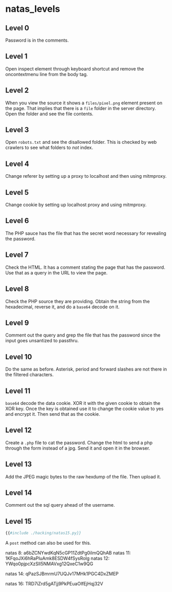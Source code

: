 # natas_levels

## Level 0

Password is in the comments.

## Level 1

Open inspect element through keyboard shortcut and remove the oncontextmenu line from the body tag.

## Level 2

When you view the source it shows a `files/pixel.png` element present on the page. That implies that there is a `file` folder in the server directory. Open the folder and see the file contents.

## Level 3

Open `robots.txt` and see the disallowed folder. This is checked by web crawlers to see what folders to _not_ index.

## Level 4

Change referer by setting up a proxy to localhost and then using mitmproxy.

## Level 5

Change cookie by setting up localhost proxy and using mitmproxy.

## Level 6

The PHP sauce has the file that has the secret word necessary for revealing the password.

## Level 7

Check the HTML. It has a comment stating the page that has the password. Use that as a query in the URL to view the page.

## Level 8

Check the PHP source they are providing. Obtain the string from the hexadecimal, reverse it, and do a `base64` decode on it.

## Level 9

Comment out the query and grep the file that has the password since the input goes unsantized to passthru.

## Level 10

Do the same as before. Asterisk, period and forward slashes are not there in the filtered characters.

## Level 11

`base64` decode the data cookie. XOR it with the given cookie to obtain the XOR key. Once the key is obtained use it to change the cookie value to yes and encrypt it. Then send that as the cookie.

## Level 12

Create a `.php` file to cat the password. Change the html to send a php through the form instead of a jpg. Send it and open it in the browser.

## Level 13

Add the JPEG magic bytes to the raw hexdump of the file. Then upload it.

## Level 14

Comment out the sql query ahead of the username.

## Level 15

```py
{{#include ./hacking/natas15.py}}
```

A `post` method can also be used for this.

natas 8: a6bZCNYwdKqN5cGP11ZdtPg0iImQQhAB
natas 11: 1KFqoJXi6hRaPluAmk8ESDW4fSysRoIg
natas 12: YWqo0pjpcXzSIl5NMAVxg12QxeC1w9QG

natas 14: qPazSJBmrmU7UQJv17MHk1PGC4DxZMEP

natas 16: TRD7iZrd5gATjj9PkPEuaOlfEjHqj32V
